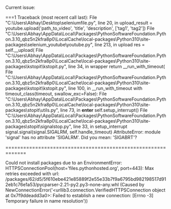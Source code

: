 Current issue:

===1
Traceback (most recent call last):
  File "C:\Users\Abhay\Desktop\seleniumfile.py", line 20, in <module>
    upload_result = youtube.upload('path_to_video', 'title', 'description', ['tag1', 'tag2'])
  File "C:\Users\Abhay\AppData\Local\Packages\PythonSoftwareFoundation.Python.3.10_qbz5n2kfra8p0\LocalCache\local-packages\Python310\site-packages\selenium_youtube\youtube.py", line 213, in upload
    res = self.__upload(
  File "C:\Users\Abhay\AppData\Local\Packages\PythonSoftwareFoundation.Python.3.10_qbz5n2kfra8p0\LocalCache\local-packages\Python310\site-packages\kstopit\kstopit.py", line 34, in wrapper
    return __run_with_timeout(
  File "C:\Users\Abhay\AppData\Local\Packages\PythonSoftwareFoundation.Python.3.10_qbz5n2kfra8p0\LocalCache\local-packages\Python310\site-packages\kstopit\kstopit.py", line 100, in __run_with_timeout
    with timeout_class(timeout, swallow_exc=False):
  File "C:\Users\Abhay\AppData\Local\Packages\PythonSoftwareFoundation.Python.3.10_qbz5n2kfra8p0\LocalCache\local-packages\Python310\site-packages\stopit\utils.py", line 73, in __enter__
    self.setup_interrupt()
  File "C:\Users\Abhay\AppData\Local\Packages\PythonSoftwareFoundation.Python.3.10_qbz5n2kfra8p0\LocalCache\local-packages\Python310\site-packages\stopit\signalstop.py", line 33, in setup_interrupt
    signal.signal(signal.SIGALRM, self.handle_timeout)
AttributeError: module 'signal' has no attribute 'SIGALRM'. Did you mean: 'SIGABRT'?

=============================================================
  
   Could not install packages due to an EnvironmentError: HTTPSConnectionPool(host='files.pythonhosted.org', port=443): Max retries exceeded with url: /packages/62/d5/5f610ebe421e85889f2e55e33b7f9a6795bd982198517d912eb1c76e1a53/pycparser-2.21-py2.py3-none-any.whl (Caused by NewConnectionError('<urllib3.connection.VerifiedHTTPSConnection object at 0x7f9ddeadd3a0>: Failed to establish a new connection: [Errno -3] Temporary failure in name resolution'))
